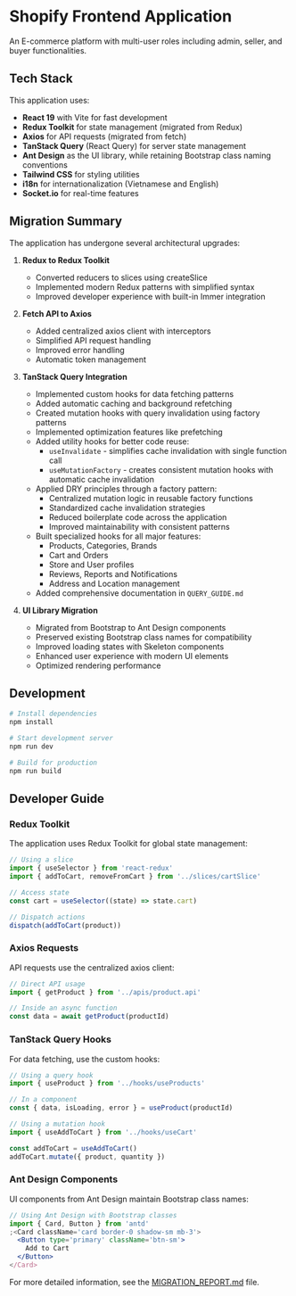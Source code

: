 # Shopify Frontend Application

An E-commerce platform with multi-user roles including admin, seller, and buyer functionalities.

## Tech Stack

This application uses:

- **React 19** with Vite for fast development
- **Redux Toolkit** for state management (migrated from Redux)
- **Axios** for API requests (migrated from fetch)
- **TanStack Query** (React Query) for server state management
- **Ant Design** as the UI library, while retaining Bootstrap class naming conventions
- **Tailwind CSS** for styling utilities
- **i18n** for internationalization (Vietnamese and English)
- **Socket.io** for real-time features

## Migration Summary

The application has undergone several architectural upgrades:

1. **Redux to Redux Toolkit**

   - Converted reducers to slices using createSlice
   - Implemented modern Redux patterns with simplified syntax
   - Improved developer experience with built-in Immer integration

2. **Fetch API to Axios**

   - Added centralized axios client with interceptors
   - Simplified API request handling
   - Improved error handling
   - Automatic token management

3. **TanStack Query Integration**

   - Implemented custom hooks for data fetching patterns
   - Added automatic caching and background refetching
   - Created mutation hooks with query invalidation using factory patterns
   - Implemented optimization features like prefetching
   - Added utility hooks for better code reuse:
     - `useInvalidate` - simplifies cache invalidation with single function call
     - `useMutationFactory` - creates consistent mutation hooks with automatic cache invalidation
   - Applied DRY principles through a factory pattern:
     - Centralized mutation logic in reusable factory functions
     - Standardized cache invalidation strategies
     - Reduced boilerplate code across the application
     - Improved maintainability with consistent patterns
   - Built specialized hooks for all major features:
     - Products, Categories, Brands
     - Cart and Orders
     - Store and User profiles
     - Reviews, Reports and Notifications
     - Address and Location management
   - Added comprehensive documentation in `QUERY_GUIDE.md`

4. **UI Library Migration**

   - Migrated from Bootstrap to Ant Design components
   - Preserved existing Bootstrap class names for compatibility
   - Improved loading states with Skeleton components
   - Enhanced user experience with modern UI elements
   - Optimized rendering performance

## Development

```bash
# Install dependencies
npm install

# Start development server
npm run dev

# Build for production
npm run build
```

## Developer Guide

### Redux Toolkit

The application uses Redux Toolkit for global state management:

```jsx
// Using a slice
import { useSelector } from 'react-redux'
import { addToCart, removeFromCart } from '../slices/cartSlice'

// Access state
const cart = useSelector((state) => state.cart)

// Dispatch actions
dispatch(addToCart(product))
```

### Axios Requests

API requests use the centralized axios client:

```jsx
// Direct API usage
import { getProduct } from '../apis/product.api'

// Inside an async function
const data = await getProduct(productId)
```

### TanStack Query Hooks

For data fetching, use the custom hooks:

```jsx
// Using a query hook
import { useProduct } from '../hooks/useProducts'

// In a component
const { data, isLoading, error } = useProduct(productId)

// Using a mutation hook
import { useAddToCart } from '../hooks/useCart'

const addToCart = useAddToCart()
addToCart.mutate({ product, quantity })
```

### Ant Design Components

UI components from Ant Design maintain Bootstrap class names:

```jsx
// Using Ant Design with Bootstrap classes
import { Card, Button } from 'antd'
;<Card className='card border-0 shadow-sm mb-3'>
  <Button type='primary' className='btn-sm'>
    Add to Cart
  </Button>
</Card>
```

For more detailed information, see the [MIGRATION_REPORT.md](./MIGRATION_REPORT.md) file.
